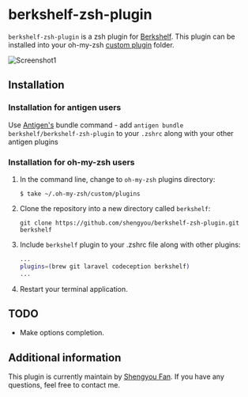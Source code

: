 # berkshelf-zsh-plugin

`berkshelf-zsh-plugin` is a zsh plugin for
[Berkshelf](http://berkshelf.com/). This plugin can be installed into your oh-my-zsh [custom plugin](https://github.com/robbyrussell/oh-my-zsh#customization) folder.

![Screenshot1](https://raw.github.com/shengyou/berkshelf-zsh-plugin/master/images/berkshelf.gif)

## Installation

### Installation for antigen users
Use [Antigen's](https://github.com/zsh-users/antigen) bundle command - add `antigen bundle berkshelf/berkshelf-zsh-plugin` to your `.zshrc` along with your other antigen plugins

### Installation for oh-my-zsh users

1. In the command line, change to `oh-my-zsh` plugins directory:

    ```console
    $ take ~/.oh-my-zsh/custom/plugins
    ```

2. Clone the repository into a new directory called `berkshelf`:

    ```console
    git clone https://github.com/shengyou/berkshelf-zsh-plugin.git berkshelf
    ```

3. Include `berkshelf` plugin to your .zshrc file along with other plugins:

    ```zsh
    ...
    plugins=(brew git laravel codeception berkshelf)
    ...
    ```

4. Restart your terminal application.

## TODO

* Make options completion.

## Additional information

This plugin is currently maintain by [Shengyou Fan](http://twitter.com/shengyou). If you have any questions, feel free to contact me.
